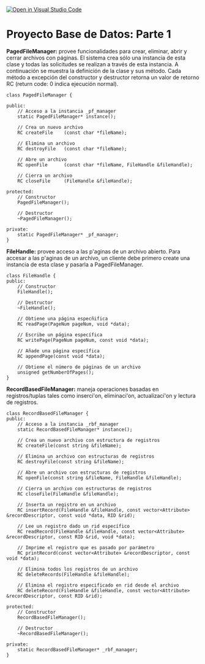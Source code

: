 [![Open in Visual Studio Code](https://classroom.github.com/assets/open-in-vscode-c66648af7eb3fe8bc4f294546bfd86ef473780cde1dea487d3c4ff354943c9ae.svg)](https://classroom.github.com/online_ide?assignment_repo_id=7819221&assignment_repo_type=AssignmentRepo)
﻿

# Proyecto Base de Datos: Parte 1

**PagedFileManager:** provee funcionalidades para crear, eliminar, abrir y cerrar archivos con páginas. El sistema crea sólo una instancia de esta clase y todas las solicitudes se realizan a través de esta instancia. A continuación se muestra la definición de la clase y sus método. Cada método a excepción del constructor y destructor retorna un valor de retorno RC (return code: 0 indica ejecución normal).

    class PagedFileManager {

    public:
        // Acceso a la instancia _pf_manager
        static PagedFileManager* instance();                                      

        // Crea un nuevo archivo
        RC createFile    (const char *fileName);                            
        
        // Elimina un archivo
        RC destroyFile   (const char *fileName);                            

        // Abre un archivo
        RC openFile      (const char *fileName, FileHandle &fileHandle);

        // Cierra un archivo
        RC closeFile     (FileHandle &fileHandle);

    protected:    
        // Constructor
        PagedFileManager();

        // Destructor
        ~PagedFileManager();

    private:
        static PagedFileManager* _pf_manager;
    }



**FileHandle:** provee acceso a las p\'aginas de un archivo abierto. Para accesar a las p\'aginas de un archivo, un cliente debe primero create una instancia de esta clase y pasarla a PagedFileManager.

    class FileHandle {
    public:
        // Constructor
        FileHandle();

        // Destructor
        ~FileHandle();

        // Obtiene una página especñifica
        RC readPage(PageNum pageNum, void *data);

        // Escribe un página específica
        RC writePage(PageNum pageNum, const void *data);

        // Añade una página específica
        RC appendPage(const void *data);

        // Obtiene el número de páginas de un archivo
        unsigned getNumberOfPages();
    }

**RecordBasedFileManager:** maneja operaciones basadas en registros/tuplas tales como inserci\'on, eliminaci\'on, actualizaci\'on y lectura de registros. 

    class RecordBasedFileManager {
    public:
        // Acceso a la instancia _rbf_manager
        static RecordBasedFileManager* instance();                                      

        // Crea un nuevo archivo con estructura de registros
        RC createFile(const string &fileName);
    
        // Elimina un archivo con estructuras de registros
        RC destroyFile(const string &fileName);
    
        // Abre un archivo con estructuras de registros
        RC openFile(const string &fileName, FileHandle &fileHandle);
    
        // Cierra un archivo con estructuras de registros
        RC closeFile(FileHandle &fileHandle);
    
        // Inserta un registro en un archivo
        RC insertRecord(FileHandle &fileHandle, const vector<Attribute> &recordDescriptor, const void *data, RID &rid);

        // Lee un registro dado un rid específico
        RC readRecord(FileHandle &fileHandle, const vector<Attribute> &recordDescriptor, const RID &rid, void *data);
    
        // Imprime el registro que es pasado por parámetro
        RC printRecord(const vector<Attribute> &recordDescriptor, const void *data);

        // Elimina todos los registros de un archivo
        RC deleteRecords(FileHandle &fileHandle);

        // Elimina el registro especificado en rid desde el archivo
        RC deleteRecord(FileHandle &fileHandle, const vector<Attribute> &recordDescriptor, const RID &rid);
        
    protected:    
        // Constructor
        RecordBasedFileManager();

        // Destructor
        ~RecordBasedFileManager();

    private:
        static RecordBasedFileManager* _rbf_manager;
    }